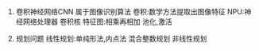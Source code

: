 1. 卷积神经网络CNN
属于图像识别算法
卷积:数学方法提取出图像特征
NPU:神经网络处理器
卷积核   特征图:相乘再相加
池化,激活

2. 规划问题
线性规划:单纯形法,内点法
混合整数规划
非线性规划